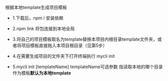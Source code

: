 根据本地template生成项目模板

+ 1.下载后，npm i 安装依赖
  
+ 2.npm link 将包连接到本地全局
  
+ 3.将自己的项目模板取名为template替换本项目内根目录template文件夹，或者将项目模板直接拖入本项目根目录（见第5步）
  
+ 4.在需要生成项目的文件夹下打开终端执行 mycli init
  
+ 5.mycli init \[templateName\]  templateName可选参数 指读取本地的哪个目录作为模板**默认为本地template**